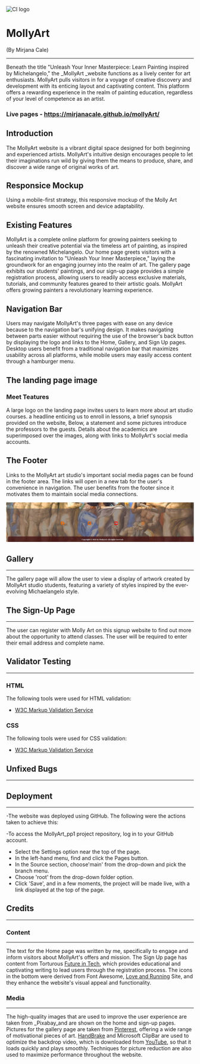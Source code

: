 ![CI logo](https://codeinstitute.s3.amazonaws.com/fullstack/ci_logo_small.png)

# MollyArt
(By Mirjana Cale)
***
Beneath the title "Unleash Your Inner Masterpiece: Learn Painting inspired by Michelangelo," the _MollyArt _website functions as a lively center for art enthusiasts. MollyArt pulls visitors in for a voyage of creative discovery and development with its enticing layout and captivating content. This platform offers a rewarding experience in the realm of painting education, regardless of your level of competence as an artist.
### Live pages - https://mirjanacale.github.io/mollyArt/


 
## Introduction

The MollyArt website is a vibrant digital space designed for both beginning and experienced artists. MollyArt's intuitive design encourages people to let their imaginations run wild by giving them the means to produce, share, and discover a wide range of original works of art.

## Responsice Mockup 

Using a mobile-first strategy, this responsive mockup of the Molly Art website ensures smooth screen and device adaptability.



## Existing Features

 
MollyArt is a complete online platform for growing painters seeking to unleash their creative potential via the timeless art of painting, as inspired by the renowned Michelangelo. Our home page greets visitors with a fascinating invitation to "Unleash Your Inner Masterpiece," laying the groundwork for an engaging journey into the realm of art. The gallery page exhibits our students' paintings, and our sign-up page provides a simple registration process, allowing users to readily access exclusive materials, tutorials, and community features geared to their artistic goals. MollyArt offers growing painters a revolutionary learning experience.


## Navigation Bar

Users may navigate MollyArt's three pages with ease on any device because to the navigation bar's unifying design. It makes navigating between parts easier without requiring the use of the browser's back button by displaying the logo and links to the Home, Gallery, and Sign Up pages. Desktop users benefit from a traditional navigation bar that maximizes usability across all platforms, while mobile users may easily access content through a hamburger menu.


## The landing page image


### Meet Teatures

A large logo on the landing page invites users to learn more about art studio courses. a headline enticing us to enroll in lessons, a brief synopsis provided on the website, Below, a statement and some pictures introduce the professors to the guests. Details about the academics are superimposed over the images, along with links to MollyArt's social media accounts.

 
 
## The Footer 

Links to the MollyArt art studio's important social media pages can be found in the footer area.  The links will open in a new tab for the user's convenience in navigation.
The user benefits from the footer since it motivates them to maintain social media connections.

<img src="readme-img/screenshot1.png">

## Gallery
***
The gallery page will allow the user to view a display of artwork created by MollyArt studio students, featuring a variety of styles inspired by the ever-evolving Michaelangelo style.
<img src="">


 ## The Sign-Up Page 
 ***
  The user can register with Molly Art on this signup website to find out more about the opportunity to attend classes. The user will be required to enter their email address and complete name.
  <img src="">


## Validator Testing
***

### HTML

The following tools were used for HTML validation:
- [W3C Markup Validation Service](https://validator.w3.org/)

### CSS

The following tools were used for CSS validation:
 - [W3C Markup Validation Service](https://validator.w3.org/)

## Unfixed Bugs
***

## Deployment
***

 -The website was deployed using GitHub. The following were the actions taken to achieve this:  

 -To access the MollyArt_pp1 project repository, log in to your GitHub account.

- Select the Settings option near the top of the page.
- In the left-hand menu, find and click the Pages button.
- In the Source section, choose'main' from the drop-down and pick the branch menu.
- Choose 'root' from the drop-down folder option.
- Click 'Save', and in a few moments, the project will be made live, with a link displayed at the top of the page.


## Credits
***

### Content
***
The text for the Home page was written by me, specifically to engage and inform visitors about MollyArt's offers and mission. The Sign Up page has content from Torturous [Future in Tech](https://ictskillnet.ie/courses/), which provides educational and captivating writing to lead users through the registration process. The icons in the bottom were derived from Font Awesome, [Love and Running](https://learn.codeinstitute.net/ci_program/diplomainsoftwaredevelopmentecomm) Site, and they enhance the website's visual appeal and functionality.


### Media
***

The high-quality images that are used to improve the user experience are taken from _Pixabay_and are shown on the home and sign-up pages. Pictures for the gallery page are taken from [Pinterest](https://ie.pinterest.com/), offering a wide range of motivational pieces of art. [HandBrake](https://handbrake.fr/) and Microsoft ClipBar are used to optimize the backdrop video, which is downloaded from [YouTube](https://www.youtube.com/), so that it loads quickly and plays smoothly. Techniques for picture reduction are also used to maximize performance throughout the website.




 

























































































